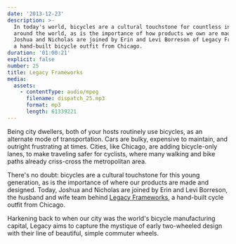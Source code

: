 ```yaml
---
date: '2013-12-23'
description: >-
  In today's world, bicycles are a cultural touchstone for countless individuals
  around the world, as is the importance of how products we own are made. Today,
  Joshua and Nicholas are joined by Erin and Levi Borreson of Legacy Frameworks,
  a hand-built bicycle outfit from Chicago.
duration: '01:00:21'
explicit: false
number: 25
title: Legacy Frameworks
media:
  assets:
    - contentType: audio/mpeg
      filename: dispatch_25.mp3
      format: mp3
      length: 61339221
---
```

Being city dwellers, both of your hosts routinely use bicycles, as an alternate mode of transportation. Cars are bulky, expensive to maintain, and outright frustrating at times. Cities, like Chicago, are adding bicycle-only lanes, to make traveling safer for cyclists, where many walking and bike paths already criss-cross the metropolitan area.

There's no doubt: bicycles are a cultural touchstone for this young generation, as is the importance of where our products are made and designed. Today, Joshua and Nicholas are joined by Erin and Levi Borreson, the husband and wife team behind [Legacy Frameworks](http://legacyframeworks.com), a hand-built cycle outfit from Chicago.

Harkening back to when our city was the world's bicycle manufacturing capital, Legacy aims to capture the mystique of early two-wheeled design with their line of beautiful, simple commuter wheels.

